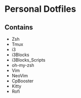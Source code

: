 # Personal Dotfiles

## Contains

- Zsh
- Tmux
- i3
- i3Blocks
- i3Blocks_Scripts
- oh-my-zsh
- Vim
- NeoVim
- CpBooster
- Kitty
- Rofi
